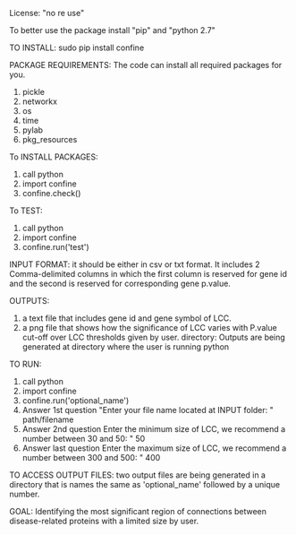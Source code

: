 License: "no re use"

To better use the package install "pip" and "python 2.7"

TO INSTALL:
sudo pip install confine


PACKAGE REQUIREMENTS:
The code can install all required packages for you.
1. pickle
2. networkx
3. os
4. time
5. pylab
6. pkg_resources

To INSTALL PACKAGES:

1. call python
2. import confine
3. confine.check()

To TEST:
1. call python
2. import confine
3. confine.run('test')


INPUT FORMAT:
it should be either in csv or txt format. It includes 2 Comma-delimited columns
in which the first column is reserved for gene id and the second is reserved for 
corresponding gene p.value.


OUTPUTS:
1. a text file that includes gene id and gene symbol of LCC.
2. a png file that shows how the significance of LCC varies with P.value cut-off 
over LCC thresholds given by user.
directory: Outputs are being generated at directory where the user is running python


TO RUN:
1. call python
2. import confine
3. confine.run('optional_name')
4. Answer 1st question
"Enter your file name located at INPUT folder: " path/filename
5. Answer 2nd question
Enter the minimum size of LCC, we recommend a number between 30 and 50: " 50
6. Answer last question
Enter the maximum size of LCC, we recommend a number between 300 and 500: " 400


TO ACCESS OUTPUT FILES:
two output files are being generated in a directory that is names the same as 
'optional_name' followed by a unique number.


GOAL:
Identifying the most significant region of connections between disease-related proteins 
with a limited size by user.
